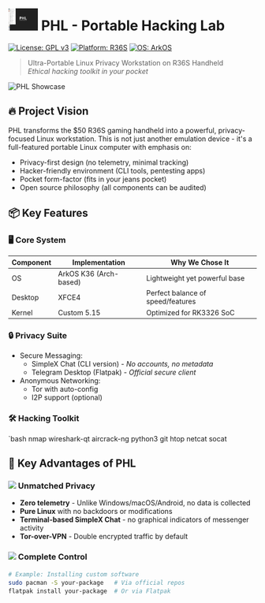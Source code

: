 # <img src="PHL.png" width="60"> PHL - Portable Hacking Lab

[![License: GPL v3](https://img.shields.io/badge/License-GPLv3-blue.svg)](https://github.com/edwards-tech/PHL/blob/main/LICENSE)
[![Platform: R36S](https://img.shields.io/badge/Platform-R36S-orange)](https://www.example.com)
[![OS: ArkOS](https://img.shields.io/badge/OS-ArkOS_K36-green)](https://www.example.com)

> Ultra-Portable Linux Privacy Workstation on R36S Handheld  
> *Ethical hacking toolkit in your pocket*

![PHL Showcase](https://i.imgur.com/placeholder-banner.jpg)

## 🔥 Project Vision

PHL transforms the $50 R36S gaming handheld into a powerful, privacy-focused Linux workstation. This is not just another emulation device - it's a full-featured portable Linux computer with emphasis on:

- Privacy-first design (no telemetry, minimal tracking)
- Hacker-friendly environment (CLI tools, pentesting apps)
- Pocket form-factor (fits in your jeans pocket)
- Open source philosophy (all components can be audited)

## 📦 Key Features

### 🖥️ Core System
| Component       | Implementation         | Why We Chose It                 |
|----------------|-----------------------|--------------------------------|
| OS         | ArkOS K36 (Arch-based)| Lightweight yet powerful base  |
| Desktop    | XFCE4                 | Perfect balance of speed/features |
| Kernel     | Custom 5.15           | Optimized for RK3326 SoC       |

### 🔒 Privacy Suite
- Secure Messaging:
  - SimpleX Chat (CLI version) - *No accounts, no metadata*
  - Telegram Desktop (Flatpak) - *Official secure client*
- Anonymous Networking:
  - Tor with auto-config
  - I2P support (optional)

### 🛠️ Hacking Toolkit
`bash
nmap wireshark-qt aircrack-ng python3 git htop netcat socat

## 🔐 Key Advantages of PHL

### <img src="https://i.imgur.com/anon-icon.png" width="20"> Unmatched Privacy
- **Zero telemetry** - Unlike Windows/macOS/Android, no data is collected
- **Pure Linux** with no backdoors or modifications
- **Terminal-based SimpleX Chat** - no graphical indicators of messenger activity
- **Tor-over-VPN** - Double encrypted traffic by default

### <img src="https://i.imgur.com/control-icon.png" width="20"> Complete Control
```bash
# Example: Installing custom software
sudo pacman -S your-package   # Via official repos
flatpak install your-package  # Or via Flatpak
